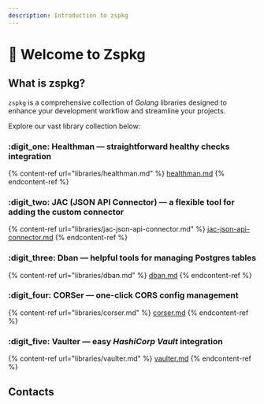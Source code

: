 ```yaml
---
description: Introduction to zspkg
---
```


# 👋 Welcome to Zspkg

## What is zspkg?

`zspkg` is a comprehensive collection of _Golang_ libraries designed to enhance your development workflow and streamline your projects.&#x20;

Explore our vast library collection below:

### :digit\_one: Healthman —  straightforward healthy checks integration

{% content-ref url="libraries/healthman.md" %}
[healthman.md](libraries/healthman.md)
{% endcontent-ref %}

### :digit\_two: JAC (JSON API Connector) — a flexible tool for adding the custom connector

{% content-ref url="libraries/jac-json-api-connector.md" %}
[jac-json-api-connector.md](libraries/jac-json-api-connector.md)
{% endcontent-ref %}

### :digit\_three: Dban — helpful tools for managing Postgres tables

{% content-ref url="libraries/dban.md" %}
[dban.md](libraries/dban.md)
{% endcontent-ref %}

### :digit\_four: CORSer — one-click CORS config management

{% content-ref url="libraries/corser.md" %}
[corser.md](libraries/corser.md)
{% endcontent-ref %}

### :digit\_five: Vaulter — easy _HashiCorp Vault_ integration

{% content-ref url="libraries/vaulter.md" %}
[vaulter.md](libraries/vaulter.md)
{% endcontent-ref %}

## Contacts
